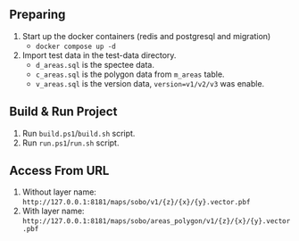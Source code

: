 ## Preparing

1. Start up the docker containers (redis and postgresql and migration)
    - `docker compose up -d`
2. Import test data in the test-data directory.
    - `d_areas.sql` is the spectee data.
    - `c_areas.sql` is the polygon data from `m_areas` table.
    - `v_areas.sql` is the version data, `version=v1/v2/v3` was enable.

## Build & Run Project

1. Run `build.ps1`/`build.sh` script.
2. Run `run.ps1`/`run.sh` script.

## Access From URL

1. Without layer name: `http://127.0.0.1:8181/maps/sobo/v1/{z}/{x}/{y}.vector.pbf`
2. With layer name: `http://127.0.0.1:8181/maps/sobo/areas_polygon/v1/{z}/{x}/{y}.vector.pbf`
